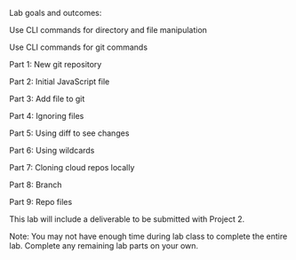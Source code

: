 Lab goals and outcomes:

Use CLI commands for directory and file manipulation

Use CLI commands for git commands

Part 1: New git repository

Part 2: Initial JavaScript file

Part 3: Add file to git

Part 4: Ignoring files

Part 5: Using diff to see changes

Part 6: Using wildcards

Part 7: Cloning cloud repos locally

Part 8: Branch

Part 9: Repo files

This lab will include a deliverable to be submitted with Project 2.

Note: You may not have enough time during lab class to complete the entire lab. Complete any remaining lab parts on your own.
